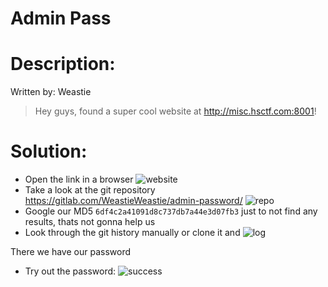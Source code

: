 # Admin Pass

# Description:
Written by: Weastie

> Hey guys, found a super cool website at http://misc.hsctf.com:8001!

# Solution:
- Open the link in a browser
![website](https://i.imgur.com/sCnKAB7.png)
- Take a look at the git repository https://gitlab.com/WeastieWeastie/admin-password/
![repo](https://i.imgur.com/R9WBJiZ.png)
- Google our MD5 `6df4c2a41091d8c737db7a44e3d07fb3` just to not find any results, thats not gonna help us
- Look through the git history manually or clone it and
![log](https://i.imgur.com/iWxFpDI.png)

There we have our password
- Try out the password:
![success](https://i.imgur.com/JUCi9bZ.png)
